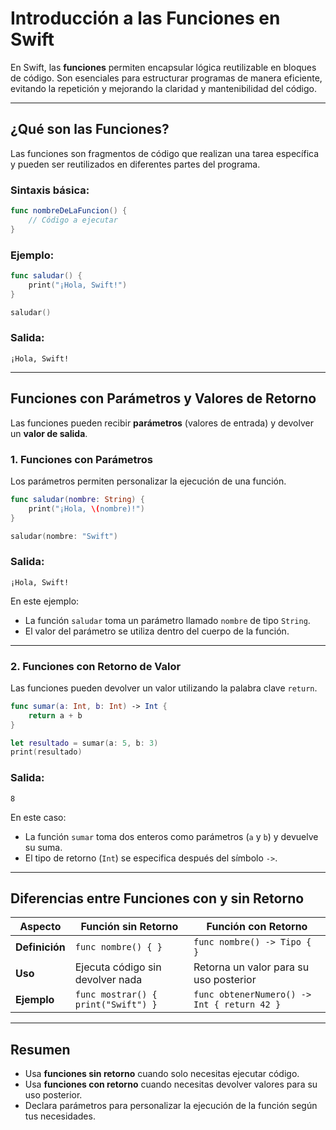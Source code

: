 # Introducción a las Funciones en Swift

En Swift, las **funciones** permiten encapsular lógica reutilizable en bloques de código. Son esenciales para estructurar programas de manera eficiente, evitando la repetición y mejorando la claridad y mantenibilidad del código.

---

## ¿Qué son las Funciones?

Las funciones son fragmentos de código que realizan una tarea específica y pueden ser reutilizados en diferentes partes del programa.

### Sintaxis básica:

```swift
func nombreDeLaFuncion() {
    // Código a ejecutar
}
```

### Ejemplo:

```swift
func saludar() {
    print("¡Hola, Swift!")
}

saludar()
```

### Salida:
```
¡Hola, Swift!
```

---

## Funciones con Parámetros y Valores de Retorno

Las funciones pueden recibir **parámetros** (valores de entrada) y devolver un **valor de salida**.

### 1. **Funciones con Parámetros**

Los parámetros permiten personalizar la ejecución de una función.

```swift
func saludar(nombre: String) {
    print("¡Hola, \(nombre)!")
}

saludar(nombre: "Swift")
```

### Salida:
```
¡Hola, Swift!
```

En este ejemplo:
- La función `saludar` toma un parámetro llamado `nombre` de tipo `String`.
- El valor del parámetro se utiliza dentro del cuerpo de la función.

---

### 2. **Funciones con Retorno de Valor**

Las funciones pueden devolver un valor utilizando la palabra clave `return`.

```swift
func sumar(a: Int, b: Int) -> Int {
    return a + b
}

let resultado = sumar(a: 5, b: 3)
print(resultado)
```

### Salida:
```
8
```

En este caso:
- La función `sumar` toma dos enteros como parámetros (`a` y `b`) y devuelve su suma.
- El tipo de retorno (`Int`) se especifica después del símbolo `->`.

---

## Diferencias entre Funciones con y sin Retorno

| Aspecto                | Función sin Retorno                | Función con Retorno                |
|------------------------|-----------------------------------|-----------------------------------|
| **Definición**         | `func nombre() { }`               | `func nombre() -> Tipo { }`       |
| **Uso**                | Ejecuta código sin devolver nada  | Retorna un valor para su uso posterior |
| **Ejemplo**            | `func mostrar() { print("Swift") }` | `func obtenerNumero() -> Int { return 42 }` |

---

## Resumen

- Usa **funciones sin retorno** cuando solo necesitas ejecutar código.
- Usa **funciones con retorno** cuando necesitas devolver valores para su uso posterior.
- Declara parámetros para personalizar la ejecución de la función según tus necesidades.

